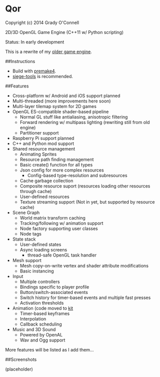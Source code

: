 Qor
===

Copyright (c) 2014 Grady O'Connell

2D/3D OpenGL Game Engine (C++11 w/ Python scripting)
    
Status: In early development

This is a rewrite of my [older game engine](https://github.com/flipcoder/qor-old).

##Instructions

- Build with [premake4](http://industriousone.com/premake/download).
- [siege-tools](https://github.com/flipcoder/siege-tools) is recommended.

##Features

- Cross-platform w/ Android and iOS support planned
- Multi-threaded (more improvements here soon)
- Multi-layer tilemap system for 2D games
- OpenGL ES-compatible shader-based pipeline
    - Normal GL stuff like antialiasing, anisotropic filtering
    - Forward rendering w/ multipass lighting (rewriting still from old engine)
    - Partitioner support
- Raspberry Pi support planned
- C++ and Python mod support
- Shared resource management
    - Animating Sprites
    - Resource path finding management
    - Basic create() function for all types
    - Json config for more complex resources
        - Config-based type-resolution and subresources
    - Cache garbage collection
    - Composite resource suport (resources loading other resources through cache)
    - User-defined resources
    - Texture streaming support (Not in yet, but supported by resource cache)
- Scene Graph
    - World matrix transform caching
    - Tracking/following w/ animation support
    - Node factory supporting user classes
    - Node tags
- State stack
    - User-defined states
    - Async loading screens
        - thread-safe OpenGL task handler
- Mesh support
    - Mesh copy-on-write vertex and shader attribute modifications
    - Basic instancing
- Input
    - Multiple controllers
    - Bindings specific to player profile
    - Button/switch-associated events
    - Switch history for timer-based events and multiple fast presses
    - Activation thresholds
- Animation (code moved to [kit](https://github.com/flipcoder/kit)
    - Timer-based keyframes
    - Interpolation
    - Callback scheduling
- Music and 3D Sound
    - Powered by OpenAL
    - Wav and Ogg support

More features will be listed as I add them...

##Screenshots

(placeholder)


